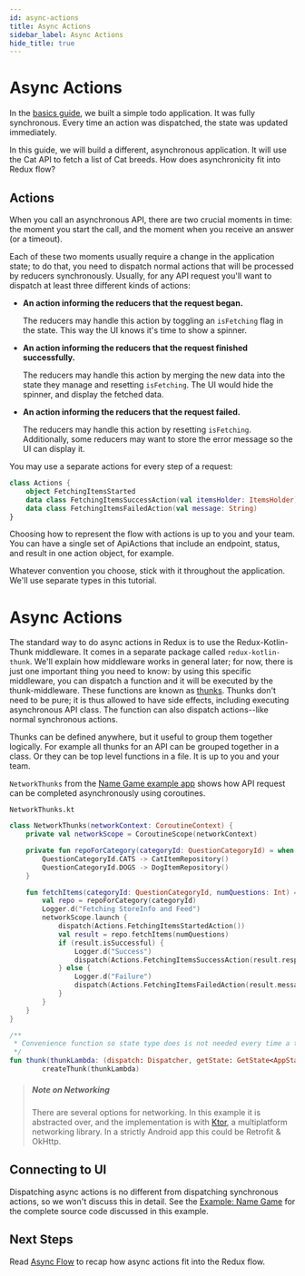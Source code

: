 ```yaml
---
id: async-actions
title: Async Actions
sidebar_label: Async Actions
hide_title: true
---
```


# Async Actions

In the [basics guide](../basics/README.md), we built a simple todo application. It was fully 
synchronous. Every time an action was dispatched, the state was updated immediately.

In this guide, we will build a different, asynchronous application. It will use the Cat API to fetch
a list of Cat breeds. How does asynchronicity fit into Redux flow?

## Actions

When you call an asynchronous API, there are two crucial moments in time: the moment you start the
call, and the moment when you receive an answer (or a timeout).

Each of these two moments usually require a change in the application state; to do that, you need to
dispatch normal actions that will be processed by reducers synchronously. Usually, for any API
request you'll want to dispatch at least three different kinds of actions:

- **An action informing the reducers that the request began.**

  The reducers may handle this action by toggling an `isFetching` flag in the state. This way the UI
  knows it's time to show a spinner.

- **An action informing the reducers that the request finished successfully.**

  The reducers may handle this action by merging the new data into the state they manage and
  resetting `isFetching`. The UI would hide the spinner, and display the fetched data.

- **An action informing the reducers that the request failed.**

  The reducers may handle this action by resetting `isFetching`. Additionally, some reducers may
  want to store the error message so the UI can display it.

You may use a separate actions for every step of a request:

```kotlin
class Actions {
    object FetchingItemsStarted
    data class FetchingItemsSuccessAction(val itemsHolder: ItemsHolder)
    data class FetchingItemsFailedAction(val message: String)
}

```

Choosing how to represent the flow with actions is up to you and your team. You can have a single
set of ApiActions that include an endpoint, status, and result in one action object, for example.

Whatever convention you choose, stick with it throughout the application.  
We'll use separate types in this tutorial.

# Async Actions

The standard way to do async actions in Redux is to use the Redux-Kotlin-Thunk middleware. It comes
in a separate package called `redux-kotlin-thunk`. We'll explain how middleware works in general
later; for now, there is just one important thing you need to know: by using this specific
middleware, you can dispatch a function and it will be executed by the thunk-middleware. These
functions are known as [thunks](https://en.wikipedia.org/wiki/Thunk). Thunks don't need to be pure; 
it is thus allowed to have side effects, including executing asynchronous API class. The function 
can also dispatch actions--like normal synchronous actions.

Thunks can be defined anywhere, but it useful to group them together logically. For example all
thunks for an API can be grouped together in a class. Or they can be top level functions in a file.
It is up to you and your team.

`NetworkThunks` from the [Name Game example app](https://github.com/reduxkotlin/NameGameSampleApp) 
shows how API request can be completed asynchronously using coroutines.


`NetworkThunks.kt`
```kotlin
class NetworkThunks(networkContext: CoroutineContext) {
    private val networkScope = CoroutineScope(networkContext)

    private fun repoForCategory(categoryId: QuestionCategoryId) = when (categoryId) {
        QuestionCategoryId.CATS -> CatItemRepository()
        QuestionCategoryId.DOGS -> DogItemRepository()
    }

    fun fetchItems(categoryId: QuestionCategoryId, numQuestions: Int) = thunk { dispatch, getState, extraArgument ->
        val repo = repoForCategory(categoryId)
        Logger.d("Fetching StoreInfo and Feed")
        networkScope.launch {
            dispatch(Actions.FetchingItemsStartedAction())
            val result = repo.fetchItems(numQuestions)
            if (result.isSuccessful) {
                Logger.d("Success")
                dispatch(Actions.FetchingItemsSuccessAction(result.response!!))
            } else {
                Logger.d("Failure")
                dispatch(Actions.FetchingItemsFailedAction(result.message!!))
            }
        }
    }
}

/**
 * Convenience function so state type does is not needed every time a thunk is created.
 */
fun thunk(thunkLambda: (dispatch: Dispatcher, getState: GetState<AppState>, extraArgument: Any?) -> Any) =
        createThunk(thunkLambda)

```

> ##### Note on Networking
>
> There are several options for networking. In this example it is abstracted over, and the
> implementation is with [Ktor](https://ktor.io/), a multiplatform networking library. In a strictly
> Android app this could be Retrofit & OkHttp.

## Connecting to UI

Dispatching async actions is no different from dispatching synchronous actions, so we won't discuss
this in detail. See the [Example: Name Game](https://github.com/reduxkotlin/NameGameSampleApp) for 
the complete source code discussed in this example.

## Next Steps

Read [Async Flow](AsyncFlow.md) to recap how async actions fit into the Redux flow.
